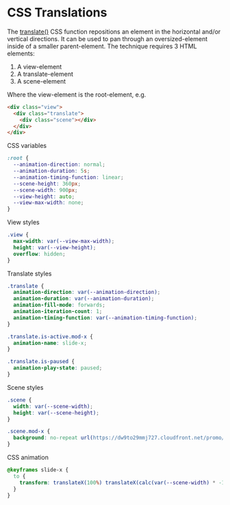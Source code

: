 # CSS Translations

The [translate()](https://developer.mozilla.org/en-US/docs/Web/CSS/transform-function/translate) CSS function repositions an element in the horizontal and/or vertical directions. It can be used to pan through an oversized-element inside of a smaller parent-element. The technique requires 3 HTML elements:

1. A view-element
2. A translate-element
3. A scene-element

Where the view-element is the root-element, e.g.

```html
<div class="view">
  <div class="translate">
    <div class="scene"></div>
  </div>
</div>
```

CSS variables

```css
:root {
  --animation-direction: normal;
  --animation-duration: 5s;
  --animation-timing-function: linear;
  --scene-height: 360px;
  --scene-width: 900px;
  --view-height: auto;
  --view-max-width: none;
}
```

View styles

```css
.view {
  max-width: var(--view-max-width);
  height: var(--view-height);
  overflow: hidden;
}
```

Translate styles

```css
.translate {
  animation-direction: var(--animation-direction);
  animation-duration: var(--animation-duration);
  animation-fill-mode: forwards;
  animation-iteration-count: 1;
  animation-timing-function: var(--animation-timing-function);
}

.translate.is-active.mod-x {
  animation-name: slide-x;
}

.translate.is-paused {
  animation-play-state: paused;
}
```

Scene styles

```css
.scene {
  width: var(--scene-width);
  height: var(--scene-height);
}

.scene.mod-x {
  background: no-repeat url(https://dw9to29mmj727.cloudfront.net/promo/2016/5583-Tier07_Headers_BookHeroes_2000x800.jpg) center/cover;
}
```

CSS animation

```css
@keyframes slide-x {
  to {
    transform: translateX(100%) translateX(calc(var(--scene-width) * -1));
  }
}
```
